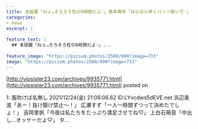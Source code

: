 ```yaml
---
title: 本田翼「ねぇ…そろそろ性の6時間だよ♡」橋本環奈「ほらほら早くパンツ脱いで♡」
categories:
- news
excerpt: |
  
feature_text: |
  ## 本田翼「ねぇ…そろそろ性の6時間だよ♡」...
  
feature_image: "https://picsum.photos/2560/600?image=733"
image: "https://picsum.photos/2560/600?image=733"
---
```


[http://vipsister23.com/archives/9935771.html](http://vipsister23.com/archives/9935771.html)
posted on 

<!--more-->

1: 風吹けば名無し 2021/12/24(金) 21:06:06.62 ID:LYvcdws5dEVE.net 浜辺美波「あー！抜け駆け禁止〜！」 広瀬すず「一人一時間ずつって決めたでしょ！」 吉岡里帆「今夜は私たちをたっぷり満足させてね♡」 上白石萌音「中出し…オッケーだよ♡」 タ...
